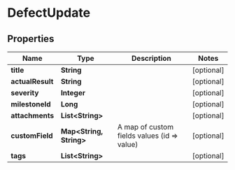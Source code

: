 

# DefectUpdate


## Properties

| Name | Type | Description | Notes |
|------------ | ------------- | ------------- | -------------|
|**title** | **String** |  |  [optional] |
|**actualResult** | **String** |  |  [optional] |
|**severity** | **Integer** |  |  [optional] |
|**milestoneId** | **Long** |  |  [optional] |
|**attachments** | **List&lt;String&gt;** |  |  [optional] |
|**customField** | **Map&lt;String, String&gt;** | A map of custom fields values (id &#x3D;&gt; value) |  [optional] |
|**tags** | **List&lt;String&gt;** |  |  [optional] |



